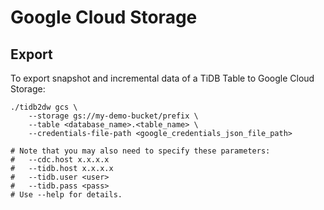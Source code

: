 # Google Cloud Storage

## Export

To export snapshot and incremental data of a TiDB Table to Google Cloud Storage:

```shell
./tidb2dw gcs \
    --storage gs://my-demo-bucket/prefix \
    --table <database_name>.<table_name> \
    --credentials-file-path <google_credentials_json_file_path>

# Note that you may also need to specify these parameters:
#   --cdc.host x.x.x.x
#   --tidb.host x.x.x.x
#   --tidb.user <user>
#   --tidb.pass <pass>
# Use --help for details.
```
